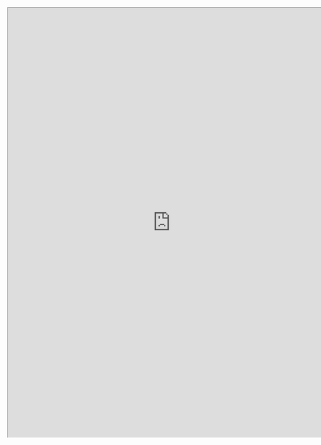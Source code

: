 

<iframe src="https://nbviewer.jupyter.org/github/windmissing/programming_basics_for_ML/blob/master/jupyter/python/dict.ipynb" width="150%" height="1000"></iframe>
